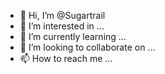 - 👋 Hi, I’m @Sugartrail
- 👀 I’m interested in ...
- 🌱 I’m currently learning ...
- 💞️ I’m looking to collaborate on ...
- 📫 How to reach me ...

<!---
Sugartrail/Sugartrail is a ✨ special ✨ repository because its `README.md` (this file) appears on your GitHub profile.
You can click the Preview link to take a look at your changes.
--->
